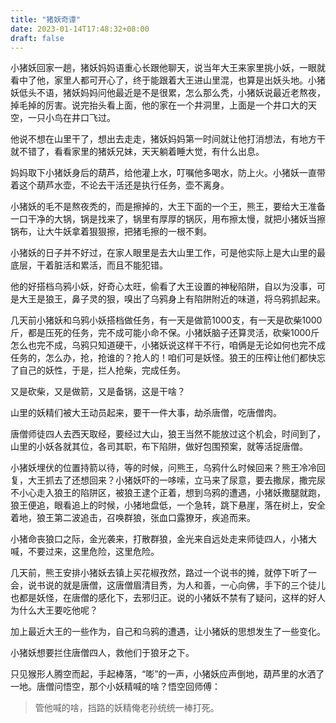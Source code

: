 ```yaml
---
title: "猪妖奇谭"
date: 2023-01-14T17:48:32+08:00
draft: false
---
```

小猪妖回家一趟，猪妖妈妈语重心长跟他聊天，说当年大王来家里挑小妖，一眼就看中了他，家里人都可开心了，终于能跟着大王进山里混，也算是出妖头地。小猪妖低头不语，猪妖妈妈问他最近是不是很累，怎么那么秃，小猪妖说最近老熬夜，掉毛掉的厉害。说完抬头看上面，他的家在一个井洞里，上面是一个井口大的天空，一只小鸟在井口飞过。

他说不想在山里干了，想出去走走，猪妖妈妈第一时间就让他打消想法，有地方干就不错了，看看家里的猪妖兄妹，天天躺着睡大觉，有什么出息。

妈妈取下小猪妖身后的葫芦，给他灌上水，叮嘱他多喝水，防上火。小猪妖一直带着这个葫芦水壶，不论去干活还是执行任务，壶不离身。

小猪妖的毛不是熬夜秃的，而是擦掉的，大王下面的一个王，熊王，要给大王准备一口干净的大锅，锅是找来了，锅里有厚厚的锅灰，用布擦太慢，就把小猪妖当擦锅布，让大牛妖拿着狠狠擦，把猪毛擦的一根不剩。

小猪妖的日子并不好过，在家人眼里是去大山里工作，可是他实际上是大山里的最底层，干着脏活和累活，而且不能犯错。

他的好搭档乌鸦小妖，好奇心太旺，偷看了大王设置的神秘陷阱，自以为没事，可是大王是狼王，鼻子灵的狠，嗅出了乌鸦身上有陷阱附近的味道，将乌鸦抓起来。

几天前小猪妖和乌鸦小妖搭档做任务，有一天是做箭1000支，有一天是砍柴1000斤，都是压死的任务，完不成可能小命不保。小猪妖脑子还算灵活，砍柴1000斤怎么也完不成，乌鸦只知道硬干，小猪妖说这样干不行，咱俩是无论如何也完不成任务的，怎么办，抢，抢谁的？抢人的！咱们可是妖怪。狼王的压榨让他们都快忘了自己的妖性，于是，拦人抢柴，完成任务。

又是砍柴，又是做箭，又是备锅，这是干啥？

山里的妖精们被大王动员起来，要干一件大事，劫杀唐僧，吃唐僧肉。

唐僧师徒四人去西天取经，要经过大山，狼王当然不能放过这个机会，时间到了，山里的小妖各就其位，各司其职，布下陷阱，做好包围预案，就等活捉唐僧。

小猪妖埋伏的位置持箭以待，等的时候，问熊王，乌鸦什么时候回来？熊王冷冷回复，大王抓去了还想回来？小猪妖吓的一哆嗦，立马来了尿意，要去撒尿，撒完尿不小心走入狼王的陷阱区，被狼王逮个正着，想到乌鸦的遭遇，小猪妖撒腿就跑，狼王便追，眼看追上的时候，小猪地盘低，一个急转，跳下悬崖，落在树上，安全着地，狼王第二波追击，召唤群狼，张血口露獠牙，疾追而来。

小猪命丧狼口之际，金光袭来，打散群狼，金光来自远处走来师徒四人，小猪大喊，不要过来，这里危险，这里危险。

几天前，熊王安排小猪妖去镇上买花椒孜然，路过一个说书的摊，就停下听了一会，说书说的就是唐僧，这唐僧眉清目秀，为人和善，一心向佛，手下的三个徒儿也都是妖怪，在唐僧的感化下，去邪归正。说的小猪妖不禁有了疑问，这样的好人为什么大王要吃他呢？

加上最近大王的一些作为，自己和乌鸦的遭遇，让小猪妖的思想发生了一些变化。

小猪妖想要拦住唐僧四人，救他们于狼牙之下。

只见猴形人腾空而起，手起棒落，“嘭”的一声，小猪妖应声倒地，葫芦里的水洒了一地。唐僧问悟空，那个小妖精喊的啥？悟空回师傅：
> 管他喊的啥，挡路的妖精俺老孙统统一棒打死。
